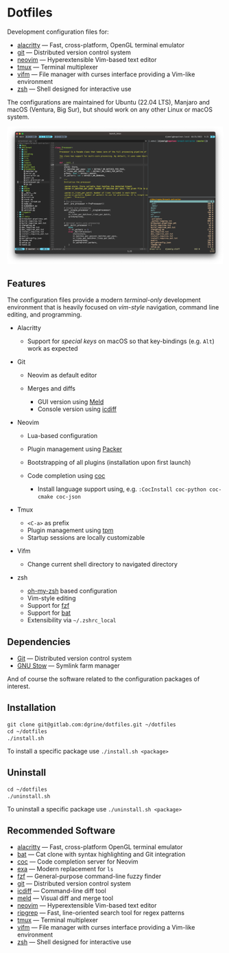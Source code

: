 # Dotfiles

Development configuration files for:

* [alacritty](https://github.com/alacritty/alacritty) — Fast, cross-platform, OpenGL terminal emulator
* [git](https://git-scm.com) — Distributed version control system 
* [neovim](https://neovim.io) — Hyperextensible Vim-based text editor
* [tmux](https://github.com/tmux/tmux/wiki) — Terminal multiplexer
* [vifm](https://vifm.info) — File manager with curses interface providing a Vim-like environment 
* [zsh](https://zsh.sourceforge.io) — Shell designed for interactive use

The configurations are maintained for Ubuntu (22.04 LTS), Manjaro and macOS (Ventura, Big Sur),
but should work on any other Linux or macOS system.

![Example of Neovim, Vifm and zsh running inside a Tmux session within Alacritty](screenshot.png)

## Features

The configuration files provide a modern _terminal-only_ development environment
that is heavily focused on _vim-style_ navigation, command line editing, and
programming.

* Alacritty

    * Support for _special keys_ on macOS so that key-bindings (e.g. `Alt`) work as expected

* Git

    * Neovim as default editor
    * Merges and diffs

        * GUI version using [Meld](https://meldmerge.org)
        * Console version using [icdiff](https://github.com/jeffkaufman/icdiff)

* Neovim

    * Lua-based configuration
    * Plugin management using [Packer](https://github.com/wbthomason/packer.nvim)
    * Bootstrapping of all plugins (installation upon first launch)
    * Code completion using [coc](https://github.com/neoclide/coc.nvim)
        
        * Install language support using, e.g. `:CocInstall coc-python coc-cmake coc-json`

* Tmux

    * `<C-a>` as prefix
    * Plugin management using [tpm](https://github.com/tmux-plugins/tpm)
    * Startup sessions are locally customizable 

* Vifm

    * Change current shell directory to navigated directory

* zsh

    * [oh-my-zsh](https://ohmyz.sh) based configuration
    * Vim-style editing
    * Support for [fzf](https://github.com/junegunn/fzf)
    * Support for [bat](https://github.com/sharkdp/bat)
    * Extensibility via `~/.zshrc_local`


## Dependencies

* [Git](https://git-scm.com) — Distributed version control system 
* [GNU Stow](https://www.gnu.org/software/stow/) — Symlink farm manager

And of course the software related to the configuration packages of interest.

## Installation

```
git clone git@gitlab.com:dgrine/dotfiles.git ~/dotfiles
cd ~/dotfiles
./install.sh
```

To install a specific package use `./install.sh <package>`

## Uninstall

```
cd ~/dotfiles
./uninstall.sh
```

To uninstall a specific package use `./uninstall.sh <package>`

## Recommended Software

* [alacritty](https://github.com/alacritty/alacritty) — Fast, cross-platform OpenGL terminal emulator
* [bat](https://github.com/sharkdp/bat) — Cat clone with syntax highlighting and Git integration
* [coc](https://github.com/neoclide/coc.nvim) — Code completion server for Neovim
* [exa](https://github.com/ogham/exa) — Modern replacement for `ls`
* [fzf](https://github.com/junegunn/fzf) — General-purpose command-line fuzzy finder
* [git](https://git-scm.com) — Distributed version control system 
* [icdiff](https://github.com/jeffkaufman/icdiff) — Command-line diff tool
* [meld](https://meldmerge.org) — Visual diff and merge tool
* [neovim](https://neovim.io) — Hyperextensible Vim-based text editor
* [ripgrep](https://github.com/BurntSushi/ripgrep) — Fast, line-oriented search tool for regex patterns
* [tmux](https://github.com/tmux/tmux/wiki) — Terminal multiplexer
* [vifm](https://vifm.info) — File manager with curses interface providing a Vim-like environment 
* [zsh](https://zsh.sourceforge.io) — Shell designed for interactive use
